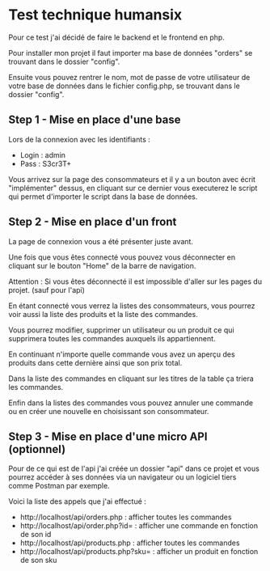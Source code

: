 # Test technique humansix

Pour ce test j'ai décidé de faire le backend et le frontend en php.

Pour installer mon projet il faut importer ma base de données "orders" se trouvant dans le dossier "config".

Ensuite vous pouvez rentrer le nom, mot de passe de votre utilisateur de votre base de données dans le fichier config.php,
se trouvant dans le dossier "config".

## Step 1 - Mise en place d'une base

Lors de la connexion avec les identifiants : 

- Login : admin
- Pass : S3cr3T+

Vous arrivez sur la page des consommateurs et il y a un bouton avec écrit "implémenter" dessus, 
en cliquant sur ce dernier vous executerez le script qui permet d'importer le script dans la base de données.

## Step 2 - Mise en place d'un front

La page de connexion vous a été présenter juste avant.

Une fois que vous êtes connecté vous pouvez vous déconnecter en cliquant 
sur le bouton "Home" de la barre de navigation.

Attention : Si vous êtes déconnecté il est impossible d'aller sur les pages du projet. (sauf pour l'api)

En étant connecté vous verrez la listes des consommateurs, vous pourrez voir aussi la liste des produits
et la liste des commandes. 

Vous pourrez modifier, supprimer un utilisateur ou un produit ce qui supprimera toutes les commandes
auxquels ils appartiennent. 

En continuant n'importe quelle commande vous avez un aperçu des produits dans cette dernière ainsi que son prix total.

Dans la liste des commandes en cliquant sur les titres de la table ça triera les commandes.

Enfin dans la listes des commandes vous pouvez annuler une commande ou en créer une nouvelle en choisissant son consommateur.

## Step 3 - Mise en place d'une micro API (optionnel)

Pour de ce qui est de l'api j'ai créée un dossier "api" dans ce projet et vous pourrez accéder à ses données via un navigateur ou un logiciel tiers comme Postman par exemple.

Voici la liste des appels que j'ai effectué :

- http://localhost/api/orders.php : afficher toutes les commandes
- http://localhost/api/order.php?id= : afficher une commande en fonction de son id
- http://localhost/api/products.php : afficher toutes les commandes
- http://localhost/api/products.php?sku= : afficher un produit en fonction de son sku
